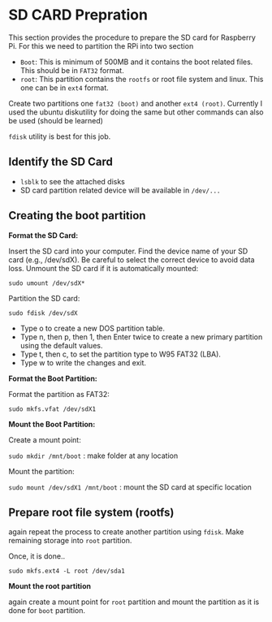 # SD CARD Prepration
This section provides the procedure to prepare the SD card for Raspberry Pi. For this we need to partition the RPi into two section

* `Boot`: This is minimum of 500MB and it contains the boot related files. This should be in `FAT32` format.
* `root`: This partition contains the `rootfs` or root file system and linux. This one can be in `ext4` format.

Create two partitions one `fat32 (boot)` and another `ext4 (root)`. Currently I used the ubuntu diskutility for doing the same but other commands can also be used (should be learned)

`fdisk` utility is best for this job.

## Identify the SD Card

* `lsblk` to see the attached disks
* SD card partition related device will be available in `/dev/...`


## Creating the boot partition

**Format the SD Card:**

Insert the SD card into your computer.
Find the device name of your SD card (e.g., /dev/sdX). Be careful to select the correct device to avoid data loss.
Unmount the SD card if it is automatically mounted:

`sudo umount /dev/sdX*`

Partition the SD card:

`sudo fdisk /dev/sdX`

* Type o to create a new DOS partition table.
* Type n, then p, then 1, then Enter twice to create a new primary partition using the default values.
* Type t, then c, to set the partition type to W95 FAT32 (LBA).
* Type w to write the changes and exit.

**Format the Boot Partition:**

Format the partition as FAT32:

`sudo mkfs.vfat /dev/sdX1`

**Mount the Boot Partition:**

Create a mount point:

`sudo mkdir /mnt/boot` : make folder at any location

Mount the partition:

`sudo mount /dev/sdX1 /mnt/boot` : mount the SD card at specific location

## Prepare root file system (rootfs)

again repeat the process to create another partition using `fdisk`. Make remaining storage into `root` partition. 

Once, it is done..

`sudo mkfs.ext4 -L root /dev/sda1`

**Mount the root partition**

again create a mount point for `root` partition and mount the partition as it is done for `boot` partition.

